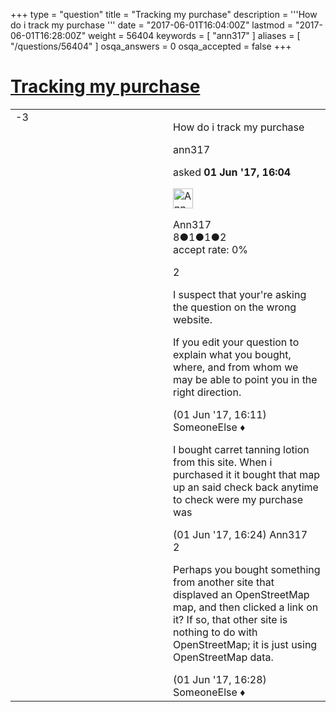 +++
type = "question"
title = "Tracking my purchase"
description = '''How do i track my purchase '''
date = "2017-06-01T16:04:00Z"
lastmod = "2017-06-01T16:28:00Z"
weight = 56404
keywords = [ "ann317" ]
aliases = [ "/questions/56404" ]
osqa_answers = 0
osqa_accepted = false
+++

<div class="headNormal">

# [Tracking my purchase](/questions/56404/tracking-my-purchase)

</div>

<div id="main-body">

<div id="askform">

<table id="question-table" style="width:100%;">
<colgroup>
<col style="width: 50%" />
<col style="width: 50%" />
</colgroup>
<tbody>
<tr>
<td style="width: 30px; vertical-align: top"><div class="vote-buttons">
<span id="post-56404-upvote" class="ajax-command post-vote up" rel="nofollow" title="I like this post (click again to cancel)"> </span>
<div id="post-56404-score" class="post-score" title="current number of votes">
-3
</div>
<span id="post-56404-downvote" class="ajax-command post-vote down" rel="nofollow" title="I dont like this post (click again to cancel)"> </span> <span id="favorite-mark" class="ajax-command favorite-mark" rel="nofollow" title="mark/unmark this question as favorite (click again to cancel)"> </span>
<div id="favorite-count" class="favorite-count">
&#10;</div>
</div></td>
<td><div id="item-right">
<div class="question-body">
<p>How do i track my purchase</p>
</div>
<div id="question-tags" class="tags-container tags">
<span class="post-tag tag-link-ann317" rel="tag" title="see questions tagged &#39;ann317&#39;">ann317</span>
</div>
<div id="question-controls" class="post-controls">
&#10;</div>
<div class="post-update-info-container">
<div class="post-update-info post-update-info-user">
<p>asked <strong>01 Jun '17, 16:04</strong></p>
<img src="https://secure.gravatar.com/avatar/afcad18d75b5b0919ae0a8018876cc5e?s=32&amp;d=identicon&amp;r=g" class="gravatar" width="32" height="32" alt="Ann317&#39;s gravatar image" />
<p><span>Ann317</span><br />
<span class="score" title="8 reputation points">8</span><span title="1 badges"><span class="badge1">●</span><span class="badgecount">1</span></span><span title="1 badges"><span class="silver">●</span><span class="badgecount">1</span></span><span title="2 badges"><span class="bronze">●</span><span class="badgecount">2</span></span><br />
<span class="accept_rate" title="Rate of the user&#39;s accepted answers">accept rate:</span> <span title="Ann317 has no accepted answers">0%</span></p>
</div>
</div>
<div id="comments-container-56404" class="comments-container">
<span id="56405"></span>
<div id="comment-56405" class="comment">
<div id="post-56405-score" class="comment-score">
2
</div>
<div class="comment-text">
<p>I suspect that your're asking the question on the wrong website.</p>
<p>If you edit your question to explain what you bought, where, and from whom we may be able to point you in the right direction.</p>
</div>
<div id="comment-56405-info" class="comment-info">
<span class="comment-age">(01 Jun '17, 16:11)</span> <span class="comment-user userinfo">SomeoneElse ♦</span>
</div>
</div>
<span id="56406"></span>
<div id="comment-56406" class="comment">
<div id="post-56406-score" class="comment-score">
&#10;</div>
<div class="comment-text">
<p>I bought carret tanning lotion from this site. When i purchased it it bought that map up an said check back anytime to check were my purchase was</p>
</div>
<div id="comment-56406-info" class="comment-info">
<span class="comment-age">(01 Jun '17, 16:24)</span> <span class="comment-user userinfo">Ann317</span>
</div>
</div>
<span id="56407"></span>
<div id="comment-56407" class="comment">
<div id="post-56407-score" class="comment-score">
2
</div>
<div class="comment-text">
<p>Perhaps you bought something from another site that displaved an OpenStreetMap map, and then clicked a link on it? If so, that other site is nothing to do with OpenStreetMap; it is just using OpenStreetMap data.</p>
</div>
<div id="comment-56407-info" class="comment-info">
<span class="comment-age">(01 Jun '17, 16:28)</span> <span class="comment-user userinfo">SomeoneElse ♦</span>
</div>
</div>
</div>
<div id="comment-tools-56404" class="comment-tools">
&#10;</div>
<div class="clear">
&#10;</div>
<div id="comment-56404-form-container" class="comment-form-container">
&#10;</div>
<div class="clear">
&#10;</div>
</div></td>
</tr>
</tbody>
</table>

</div>

</div>


